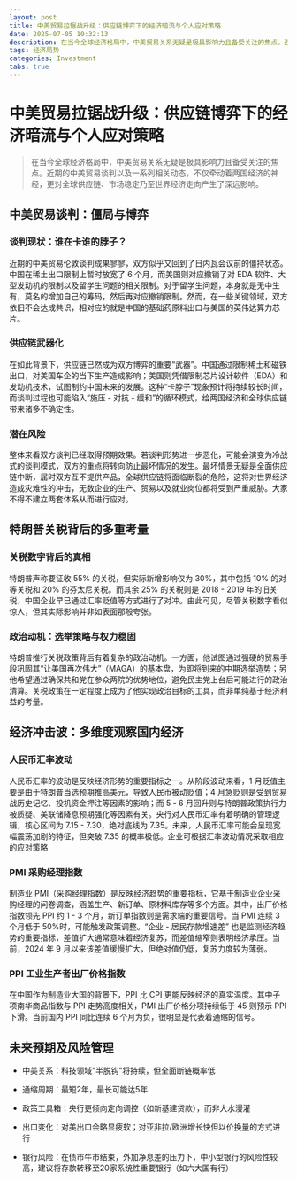 ```yaml
---
layout: post
title: 中美贸易拉锯战升级：供应链博弈下的经济暗流与个人应对策略
date: 2025-07-05 10:32:13
description: 在当今全球经济格局中，中美贸易关系无疑是极具影响力且备受关注的焦点。近期的中美贸易谈判以及一系列相关动态，不仅牵动着两国经济的神经，更对全球供应链、市场稳定乃至世界经济走向产生了深远影响。
tags: 经济局势
categories: Investment
tabs: true
---
```





# 中美贸易拉锯战升级：供应链博弈下的经济暗流与个人应对策略

> 在当今全球经济格局中，中美贸易关系无疑是极具影响力且备受关注的焦点。近期的中美贸易谈判以及一系列相关动态，不仅牵动着两国经济的神经，更对全球供应链、市场稳定乃至世界经济走向产生了深远影响。

## 中美贸易谈判：僵局与博弈

### 谈判现状：谁在卡谁的脖子？

近期的中美贸易伦敦谈判成果寥寥，双方似乎又回到了日内瓦会议前的僵持状态。中国在稀土出口限制上暂时放宽了 6 个月，而美国则对应撤销了对 EDA 软件、大型发动机的限制以及留学生问题的相关限制。对于留学生问题，本身就是无中生有，莫名的增加自己的筹码，然后再对应撤销限制。然而，在一些关键领域，双方依旧不会达成共识，相对应的就是中国的基础药原料出口与美国的英伟达算力芯片。

### 供应链武器化

在如此背景下，供应链已然成为双方博弈的重要“武器”。中国通过限制稀土和磁铁出口，对美国车企的当下生产造成影响；美国则凭借限制芯片设计软件（EDA）和发动机技术，试图制约中国未来的发展。这种“卡脖子”现象预计将持续较长时间，而谈判过程也可能陷入“施压 - 对抗 - 缓和”的循环模式，给两国经济和全球供应链带来诸多不确定性。

### 潜在风险

整体来看双方谈判已经取得预期效果。若谈判形势进一步恶化，可能会演变为冷战式的谈判模式，双方的重点将转向防止最坏情况的发生。最坏情景无疑是全面供应链中断，届时双方互不提供产品，全球供应链将面临断裂的危险，这将对世界经济造成灾难性的冲击，无数企业的生产、贸易以及就业岗位都将受到严重威胁。大家不得不建立两套体系从而进行应对。



## 特朗普关税背后的多重考量

### 关税数字背后的真相

特朗普声称要征收 55% 的关税，但实际新增影响仅为 30%，其中包括 10% 的对等关税和 20% 的芬太尼关税。而其余 25% 的关税则是 2018 - 2019 年的旧关税，中国企业早已通过汇率贬值等方式进行了对冲。由此可见，尽管关税数字看似惊人，但其实际影响并非如表面那般夸张。

### 政治动机：选举策略与权力稳固

特朗普推行关税政策背后有着复杂的政治动机。一方面，他试图通过强硬的贸易手段巩固其“让美国再次伟大”（MAGA）的基本盘，为即将到来的中期选举造势；另他希望通过确保共和党在参众两院的优势地位，避免民主党上台后可能进行的政治清算。关税政策在一定程度上成为了他实现政治目标的工具，而非单纯基于经济利益的考量。

## 经济冲击波：多维度观察国内经济

### 人民币汇率波动

人民币汇率的波动是反映经济形势的重要指标之一。从阶段波动来看，1 月贬值主要是由于特朗普当选预期推高美元，导致人民币被动贬值；4 月急贬则是受到贸易战历史记忆、投机资金押注等因素的影响；而 5 - 6 月回升则与特朗普政策执行力被质疑、美联储降息预期强化等因素有关。央行对人民币汇率有着明确的管理逻辑，核心区间为 7.15 - 7.30，绝对底线为 7.35。未来，人民币汇率可能会呈现宽幅震荡加剧的特征，但突破 7.35 的概率极低。企业可根据汇率波动情况采取相应的应对策略

### PMI 采购经理指数

制造业 PMI（采购经理指数）是反映经济趋势的重要指标，它基于制造业企业采购经理的问卷调查，涵盖生产、新订单、原材料库存等多个方面。其中，出厂价格指数领先 PPI 约 1 - 3 个月，新订单指数则是需求端的重要信号。当 PMI 连续 3 个月低于 50%时，可能触发政策调整。“企业 - 居民存款增速差” 也是监测经济趋势的重要指标，差值扩大通常意味着经济复苏，而差值缩窄则表明经济承压。当前，2024 年 9 月以来该差值缓慢扩大，但绝对值仍低，复苏力度较为薄弱。

### PPI 工业生产者出厂价格指数

在中国作为制造业大国的背景下，PPI 比 CPI 更能反映经济的真实温度。其中子项南华商品指数与 PPI 走势高度相关，PMI 出厂价格分项持续低于 45 则预示 PPI 下滑。当前国内 PPI 同比连续 6 个月为负，很明显是代表着通缩的信号。



## 未来预期及风险管理

- 中美关系：科技领域"半脱钩"将持续，但全面断链概率低

- 通缩周期：最短2年，最长可能达5年

- 政策工具箱：央行更倾向定向调控（如新基建贷款），而非大水漫灌

- 出口变化：对美出口会略显疲软；对亚非拉/欧洲增长快但以价换量的方式进行

- 银行风险：在债市牛市结束，外加净息差的压力下，中小型银行的风险性较高，建议将存款转移至20家系统性重要银行（如六大国有行）







